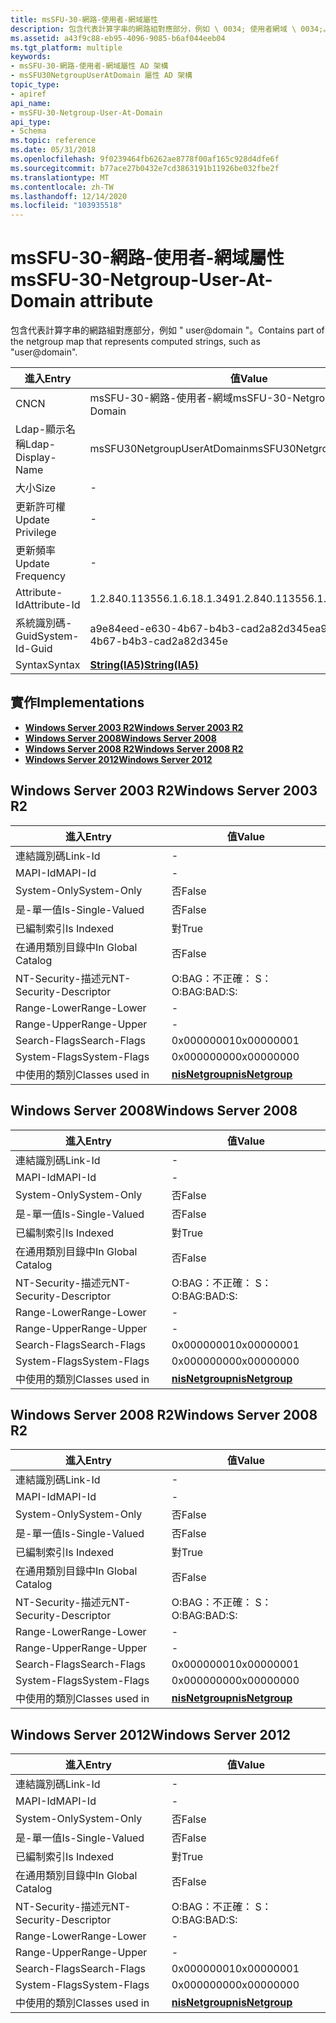 ```yaml
---
title: msSFU-30-網路-使用者-網域屬性
description: 包含代表計算字串的網路組對應部分，例如 \ 0034; 使用者網域 \ 0034;。
ms.assetid: a43f9c88-eb95-4096-9085-b6af044eeb04
ms.tgt_platform: multiple
keywords:
- msSFU-30-網路-使用者-網域屬性 AD 架構
- msSFU30NetgroupUserAtDomain 屬性 AD 架構
topic_type:
- apiref
api_name:
- msSFU-30-Netgroup-User-At-Domain
api_type:
- Schema
ms.topic: reference
ms.date: 05/31/2018
ms.openlocfilehash: 9f0239464fb6262ae8778f00af165c928d4dfe6f
ms.sourcegitcommit: b77ace27b0432e7cd3863191b11926be032fbe2f
ms.translationtype: MT
ms.contentlocale: zh-TW
ms.lasthandoff: 12/14/2020
ms.locfileid: "103935518"
---
```

# <a name="mssfu-30-netgroup-user-at-domain-attribute"></a><span data-ttu-id="344be-105">msSFU-30-網路-使用者-網域屬性</span><span class="sxs-lookup"><span data-stu-id="344be-105">msSFU-30-Netgroup-User-At-Domain attribute</span></span>

<span data-ttu-id="344be-106">包含代表計算字串的網路組對應部分，例如 " user@domain "。</span><span class="sxs-lookup"><span data-stu-id="344be-106">Contains part of the netgroup map that represents computed strings, such as "user@domain".</span></span>



| <span data-ttu-id="344be-107">進入</span><span class="sxs-lookup"><span data-stu-id="344be-107">Entry</span></span> | <span data-ttu-id="344be-108">值</span><span class="sxs-lookup"><span data-stu-id="344be-108">Value</span></span> |
|-------------------|--------------------------------------|
| <span data-ttu-id="344be-109">CN</span><span class="sxs-lookup"><span data-stu-id="344be-109">CN</span></span>                | <span data-ttu-id="344be-110">msSFU-30-網路-使用者-網域</span><span class="sxs-lookup"><span data-stu-id="344be-110">msSFU-30-Netgroup-User-At-Domain</span></span>     |
| <span data-ttu-id="344be-111">Ldap-顯示名稱</span><span class="sxs-lookup"><span data-stu-id="344be-111">Ldap-Display-Name</span></span> | <span data-ttu-id="344be-112">msSFU30NetgroupUserAtDomain</span><span class="sxs-lookup"><span data-stu-id="344be-112">msSFU30NetgroupUserAtDomain</span></span>          |
| <span data-ttu-id="344be-113">大小</span><span class="sxs-lookup"><span data-stu-id="344be-113">Size</span></span>              | \-                                   |
| <span data-ttu-id="344be-114">更新許可權</span><span class="sxs-lookup"><span data-stu-id="344be-114">Update Privilege</span></span>  | \-                                   |
| <span data-ttu-id="344be-115">更新頻率</span><span class="sxs-lookup"><span data-stu-id="344be-115">Update Frequency</span></span>  | \-                                   |
| <span data-ttu-id="344be-116">Attribute-Id</span><span class="sxs-lookup"><span data-stu-id="344be-116">Attribute-Id</span></span>      | <span data-ttu-id="344be-117">1.2.840.113556.1.6.18.1.349</span><span class="sxs-lookup"><span data-stu-id="344be-117">1.2.840.113556.1.6.18.1.349</span></span>          |
| <span data-ttu-id="344be-118">系統識別碼-Guid</span><span class="sxs-lookup"><span data-stu-id="344be-118">System-Id-Guid</span></span>    | <span data-ttu-id="344be-119">a9e84eed-e630-4b67-b4b3-cad2a82d345e</span><span class="sxs-lookup"><span data-stu-id="344be-119">a9e84eed-e630-4b67-b4b3-cad2a82d345e</span></span> |
| <span data-ttu-id="344be-120">Syntax</span><span class="sxs-lookup"><span data-stu-id="344be-120">Syntax</span></span>            | [<span data-ttu-id="344be-121">**String(IA5)**</span><span class="sxs-lookup"><span data-stu-id="344be-121">**String(IA5)**</span></span>](s-string-ia5.md)  |



## <a name="implementations"></a><span data-ttu-id="344be-122">實作</span><span class="sxs-lookup"><span data-stu-id="344be-122">Implementations</span></span>

-   [<span data-ttu-id="344be-123">**Windows Server 2003 R2**</span><span class="sxs-lookup"><span data-stu-id="344be-123">**Windows Server 2003 R2**</span></span>](#windows-server-2003-r2)
-   [<span data-ttu-id="344be-124">**Windows Server 2008**</span><span class="sxs-lookup"><span data-stu-id="344be-124">**Windows Server 2008**</span></span>](#windows-server-2008)
-   [<span data-ttu-id="344be-125">**Windows Server 2008 R2**</span><span class="sxs-lookup"><span data-stu-id="344be-125">**Windows Server 2008 R2**</span></span>](#windows-server-2008-r2)
-   [<span data-ttu-id="344be-126">**Windows Server 2012**</span><span class="sxs-lookup"><span data-stu-id="344be-126">**Windows Server 2012**</span></span>](#windows-server-2012)

## <a name="windows-server-2003-r2"></a><span data-ttu-id="344be-127">Windows Server 2003 R2</span><span class="sxs-lookup"><span data-stu-id="344be-127">Windows Server 2003 R2</span></span>



| <span data-ttu-id="344be-128">進入</span><span class="sxs-lookup"><span data-stu-id="344be-128">Entry</span></span> | <span data-ttu-id="344be-129">值</span><span class="sxs-lookup"><span data-stu-id="344be-129">Value</span></span> |
|------------------------|-------------------------------------------------|
| <span data-ttu-id="344be-130">連結識別碼</span><span class="sxs-lookup"><span data-stu-id="344be-130">Link-Id</span></span>                | \-                                              |
| <span data-ttu-id="344be-131">MAPI-Id</span><span class="sxs-lookup"><span data-stu-id="344be-131">MAPI-Id</span></span>                | \-                                              |
| <span data-ttu-id="344be-132">System-Only</span><span class="sxs-lookup"><span data-stu-id="344be-132">System-Only</span></span>            | <span data-ttu-id="344be-133">否</span><span class="sxs-lookup"><span data-stu-id="344be-133">False</span></span>                                           |
| <span data-ttu-id="344be-134">是-單一值</span><span class="sxs-lookup"><span data-stu-id="344be-134">Is-Single-Valued</span></span>       | <span data-ttu-id="344be-135">否</span><span class="sxs-lookup"><span data-stu-id="344be-135">False</span></span>                                           |
| <span data-ttu-id="344be-136">已編制索引</span><span class="sxs-lookup"><span data-stu-id="344be-136">Is Indexed</span></span>             | <span data-ttu-id="344be-137">對</span><span class="sxs-lookup"><span data-stu-id="344be-137">True</span></span>                                            |
| <span data-ttu-id="344be-138">在通用類別目錄中</span><span class="sxs-lookup"><span data-stu-id="344be-138">In Global Catalog</span></span>      | <span data-ttu-id="344be-139">否</span><span class="sxs-lookup"><span data-stu-id="344be-139">False</span></span>                                           |
| <span data-ttu-id="344be-140">NT-Security-描述元</span><span class="sxs-lookup"><span data-stu-id="344be-140">NT-Security-Descriptor</span></span> | <span data-ttu-id="344be-141">O:BAG：不正確： S：</span><span class="sxs-lookup"><span data-stu-id="344be-141">O:BAG:BAD:S:</span></span>                                    |
| <span data-ttu-id="344be-142">Range-Lower</span><span class="sxs-lookup"><span data-stu-id="344be-142">Range-Lower</span></span>            | \-                                              |
| <span data-ttu-id="344be-143">Range-Upper</span><span class="sxs-lookup"><span data-stu-id="344be-143">Range-Upper</span></span>            | \-                                              |
| <span data-ttu-id="344be-144">Search-Flags</span><span class="sxs-lookup"><span data-stu-id="344be-144">Search-Flags</span></span>           | <span data-ttu-id="344be-145">0x00000001</span><span class="sxs-lookup"><span data-stu-id="344be-145">0x00000001</span></span>                                      |
| <span data-ttu-id="344be-146">System-Flags</span><span class="sxs-lookup"><span data-stu-id="344be-146">System-Flags</span></span>           | <span data-ttu-id="344be-147">0x00000000</span><span class="sxs-lookup"><span data-stu-id="344be-147">0x00000000</span></span>                                      |
| <span data-ttu-id="344be-148">中使用的類別</span><span class="sxs-lookup"><span data-stu-id="344be-148">Classes used in</span></span>        | [<span data-ttu-id="344be-149">**nisNetgroup**</span><span class="sxs-lookup"><span data-stu-id="344be-149">**nisNetgroup**</span></span>](c-nisnetgroup.md)<br/> |



## <a name="windows-server-2008"></a><span data-ttu-id="344be-150">Windows Server 2008</span><span class="sxs-lookup"><span data-stu-id="344be-150">Windows Server 2008</span></span>



| <span data-ttu-id="344be-151">進入</span><span class="sxs-lookup"><span data-stu-id="344be-151">Entry</span></span> | <span data-ttu-id="344be-152">值</span><span class="sxs-lookup"><span data-stu-id="344be-152">Value</span></span> |
|------------------------|-------------------------------------------------|
| <span data-ttu-id="344be-153">連結識別碼</span><span class="sxs-lookup"><span data-stu-id="344be-153">Link-Id</span></span>                | \-                                              |
| <span data-ttu-id="344be-154">MAPI-Id</span><span class="sxs-lookup"><span data-stu-id="344be-154">MAPI-Id</span></span>                | \-                                              |
| <span data-ttu-id="344be-155">System-Only</span><span class="sxs-lookup"><span data-stu-id="344be-155">System-Only</span></span>            | <span data-ttu-id="344be-156">否</span><span class="sxs-lookup"><span data-stu-id="344be-156">False</span></span>                                           |
| <span data-ttu-id="344be-157">是-單一值</span><span class="sxs-lookup"><span data-stu-id="344be-157">Is-Single-Valued</span></span>       | <span data-ttu-id="344be-158">否</span><span class="sxs-lookup"><span data-stu-id="344be-158">False</span></span>                                           |
| <span data-ttu-id="344be-159">已編制索引</span><span class="sxs-lookup"><span data-stu-id="344be-159">Is Indexed</span></span>             | <span data-ttu-id="344be-160">對</span><span class="sxs-lookup"><span data-stu-id="344be-160">True</span></span>                                            |
| <span data-ttu-id="344be-161">在通用類別目錄中</span><span class="sxs-lookup"><span data-stu-id="344be-161">In Global Catalog</span></span>      | <span data-ttu-id="344be-162">否</span><span class="sxs-lookup"><span data-stu-id="344be-162">False</span></span>                                           |
| <span data-ttu-id="344be-163">NT-Security-描述元</span><span class="sxs-lookup"><span data-stu-id="344be-163">NT-Security-Descriptor</span></span> | <span data-ttu-id="344be-164">O:BAG：不正確： S：</span><span class="sxs-lookup"><span data-stu-id="344be-164">O:BAG:BAD:S:</span></span>                                    |
| <span data-ttu-id="344be-165">Range-Lower</span><span class="sxs-lookup"><span data-stu-id="344be-165">Range-Lower</span></span>            | \-                                              |
| <span data-ttu-id="344be-166">Range-Upper</span><span class="sxs-lookup"><span data-stu-id="344be-166">Range-Upper</span></span>            | \-                                              |
| <span data-ttu-id="344be-167">Search-Flags</span><span class="sxs-lookup"><span data-stu-id="344be-167">Search-Flags</span></span>           | <span data-ttu-id="344be-168">0x00000001</span><span class="sxs-lookup"><span data-stu-id="344be-168">0x00000001</span></span>                                      |
| <span data-ttu-id="344be-169">System-Flags</span><span class="sxs-lookup"><span data-stu-id="344be-169">System-Flags</span></span>           | <span data-ttu-id="344be-170">0x00000000</span><span class="sxs-lookup"><span data-stu-id="344be-170">0x00000000</span></span>                                      |
| <span data-ttu-id="344be-171">中使用的類別</span><span class="sxs-lookup"><span data-stu-id="344be-171">Classes used in</span></span>        | [<span data-ttu-id="344be-172">**nisNetgroup**</span><span class="sxs-lookup"><span data-stu-id="344be-172">**nisNetgroup**</span></span>](c-nisnetgroup.md)<br/> |



## <a name="windows-server-2008-r2"></a><span data-ttu-id="344be-173">Windows Server 2008 R2</span><span class="sxs-lookup"><span data-stu-id="344be-173">Windows Server 2008 R2</span></span>



| <span data-ttu-id="344be-174">進入</span><span class="sxs-lookup"><span data-stu-id="344be-174">Entry</span></span> | <span data-ttu-id="344be-175">值</span><span class="sxs-lookup"><span data-stu-id="344be-175">Value</span></span> |
|------------------------|-------------------------------------------------|
| <span data-ttu-id="344be-176">連結識別碼</span><span class="sxs-lookup"><span data-stu-id="344be-176">Link-Id</span></span>                | \-                                              |
| <span data-ttu-id="344be-177">MAPI-Id</span><span class="sxs-lookup"><span data-stu-id="344be-177">MAPI-Id</span></span>                | \-                                              |
| <span data-ttu-id="344be-178">System-Only</span><span class="sxs-lookup"><span data-stu-id="344be-178">System-Only</span></span>            | <span data-ttu-id="344be-179">否</span><span class="sxs-lookup"><span data-stu-id="344be-179">False</span></span>                                           |
| <span data-ttu-id="344be-180">是-單一值</span><span class="sxs-lookup"><span data-stu-id="344be-180">Is-Single-Valued</span></span>       | <span data-ttu-id="344be-181">否</span><span class="sxs-lookup"><span data-stu-id="344be-181">False</span></span>                                           |
| <span data-ttu-id="344be-182">已編制索引</span><span class="sxs-lookup"><span data-stu-id="344be-182">Is Indexed</span></span>             | <span data-ttu-id="344be-183">對</span><span class="sxs-lookup"><span data-stu-id="344be-183">True</span></span>                                            |
| <span data-ttu-id="344be-184">在通用類別目錄中</span><span class="sxs-lookup"><span data-stu-id="344be-184">In Global Catalog</span></span>      | <span data-ttu-id="344be-185">否</span><span class="sxs-lookup"><span data-stu-id="344be-185">False</span></span>                                           |
| <span data-ttu-id="344be-186">NT-Security-描述元</span><span class="sxs-lookup"><span data-stu-id="344be-186">NT-Security-Descriptor</span></span> | <span data-ttu-id="344be-187">O:BAG：不正確： S：</span><span class="sxs-lookup"><span data-stu-id="344be-187">O:BAG:BAD:S:</span></span>                                    |
| <span data-ttu-id="344be-188">Range-Lower</span><span class="sxs-lookup"><span data-stu-id="344be-188">Range-Lower</span></span>            | \-                                              |
| <span data-ttu-id="344be-189">Range-Upper</span><span class="sxs-lookup"><span data-stu-id="344be-189">Range-Upper</span></span>            | \-                                              |
| <span data-ttu-id="344be-190">Search-Flags</span><span class="sxs-lookup"><span data-stu-id="344be-190">Search-Flags</span></span>           | <span data-ttu-id="344be-191">0x00000001</span><span class="sxs-lookup"><span data-stu-id="344be-191">0x00000001</span></span>                                      |
| <span data-ttu-id="344be-192">System-Flags</span><span class="sxs-lookup"><span data-stu-id="344be-192">System-Flags</span></span>           | <span data-ttu-id="344be-193">0x00000000</span><span class="sxs-lookup"><span data-stu-id="344be-193">0x00000000</span></span>                                      |
| <span data-ttu-id="344be-194">中使用的類別</span><span class="sxs-lookup"><span data-stu-id="344be-194">Classes used in</span></span>        | [<span data-ttu-id="344be-195">**nisNetgroup**</span><span class="sxs-lookup"><span data-stu-id="344be-195">**nisNetgroup**</span></span>](c-nisnetgroup.md)<br/> |



## <a name="windows-server-2012"></a><span data-ttu-id="344be-196">Windows Server 2012</span><span class="sxs-lookup"><span data-stu-id="344be-196">Windows Server 2012</span></span>



| <span data-ttu-id="344be-197">進入</span><span class="sxs-lookup"><span data-stu-id="344be-197">Entry</span></span> | <span data-ttu-id="344be-198">值</span><span class="sxs-lookup"><span data-stu-id="344be-198">Value</span></span> |
|------------------------|-------------------------------------------------|
| <span data-ttu-id="344be-199">連結識別碼</span><span class="sxs-lookup"><span data-stu-id="344be-199">Link-Id</span></span>                | \-                                              |
| <span data-ttu-id="344be-200">MAPI-Id</span><span class="sxs-lookup"><span data-stu-id="344be-200">MAPI-Id</span></span>                | \-                                              |
| <span data-ttu-id="344be-201">System-Only</span><span class="sxs-lookup"><span data-stu-id="344be-201">System-Only</span></span>            | <span data-ttu-id="344be-202">否</span><span class="sxs-lookup"><span data-stu-id="344be-202">False</span></span>                                           |
| <span data-ttu-id="344be-203">是-單一值</span><span class="sxs-lookup"><span data-stu-id="344be-203">Is-Single-Valued</span></span>       | <span data-ttu-id="344be-204">否</span><span class="sxs-lookup"><span data-stu-id="344be-204">False</span></span>                                           |
| <span data-ttu-id="344be-205">已編制索引</span><span class="sxs-lookup"><span data-stu-id="344be-205">Is Indexed</span></span>             | <span data-ttu-id="344be-206">對</span><span class="sxs-lookup"><span data-stu-id="344be-206">True</span></span>                                            |
| <span data-ttu-id="344be-207">在通用類別目錄中</span><span class="sxs-lookup"><span data-stu-id="344be-207">In Global Catalog</span></span>      | <span data-ttu-id="344be-208">否</span><span class="sxs-lookup"><span data-stu-id="344be-208">False</span></span>                                           |
| <span data-ttu-id="344be-209">NT-Security-描述元</span><span class="sxs-lookup"><span data-stu-id="344be-209">NT-Security-Descriptor</span></span> | <span data-ttu-id="344be-210">O:BAG：不正確： S：</span><span class="sxs-lookup"><span data-stu-id="344be-210">O:BAG:BAD:S:</span></span>                                    |
| <span data-ttu-id="344be-211">Range-Lower</span><span class="sxs-lookup"><span data-stu-id="344be-211">Range-Lower</span></span>            | \-                                              |
| <span data-ttu-id="344be-212">Range-Upper</span><span class="sxs-lookup"><span data-stu-id="344be-212">Range-Upper</span></span>            | \-                                              |
| <span data-ttu-id="344be-213">Search-Flags</span><span class="sxs-lookup"><span data-stu-id="344be-213">Search-Flags</span></span>           | <span data-ttu-id="344be-214">0x00000001</span><span class="sxs-lookup"><span data-stu-id="344be-214">0x00000001</span></span>                                      |
| <span data-ttu-id="344be-215">System-Flags</span><span class="sxs-lookup"><span data-stu-id="344be-215">System-Flags</span></span>           | <span data-ttu-id="344be-216">0x00000000</span><span class="sxs-lookup"><span data-stu-id="344be-216">0x00000000</span></span>                                      |
| <span data-ttu-id="344be-217">中使用的類別</span><span class="sxs-lookup"><span data-stu-id="344be-217">Classes used in</span></span>        | [<span data-ttu-id="344be-218">**nisNetgroup**</span><span class="sxs-lookup"><span data-stu-id="344be-218">**nisNetgroup**</span></span>](c-nisnetgroup.md)<br/> |



 

 





